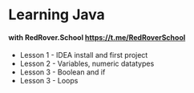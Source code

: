 # Learning Java 
#### with RedRover.School https://t.me/RedRoverSchool

* Lesson 1 - IDEA install and first project
* Lesson 2 - Variables, numeric datatypes
* Lesson 3 - Boolean and if
* Lesson 3 - Loops